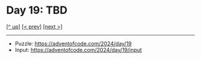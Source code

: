 # Day 19: TBD

[[^ up]](../../README.asciidoc) [[< prev]](../day-18/README.MD) [[next >]](../day-20/README.MD) <!-- [[solution ✨]](./solve.py) -->

<!-- article begin -->

<!-- article end -->

---

* Puzzle: https://adventofcode.com/2024/day/19
* Input: https://adventofcode.com/2024/day/19/input

